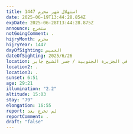 ```yaml
---
title: استهلال شهر محرم 1447
date: 2025-06-19T13:44:28.854Z
expDate: 2025-06-28T13:44:28.875Z
announce: ستخرج
notGoingComment: .
hijryMonth: محرم
hijryYear: 1447
dayOfSighting: الخميس
dateOfSighting: 2025/6/26
location: في الجزيرة الجنوبية / جسر الشيخ جابر
location2: .
location3: .
sunset: 6:51
age: 29:21
illumination: "2.2"
altitude: 15:03
stay: "79"
elongation: 16:55
report: لم تخرج بعد
reportComment: .
draft: "false"
---
```

